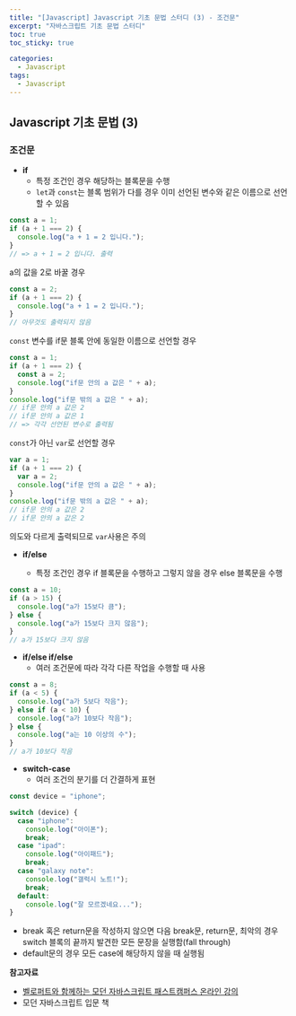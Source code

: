 ```yaml
---
title: "[Javascript] Javascript 기초 문법 스터디 (3) - 조건문"
excerpt: "자바스크립트 기초 문법 스터디"
toc: true
toc_sticky: true

categories:
  - Javascript
tags:
  - Javascript
---
```


## Javascript 기초 문법 (3)

### 조건문

- **if**
  - 특정 조건인 경우 해당하는 블록문을 수행
  - `let`과 `const`는 블록 범위가 다를 경우 이미 선언된 변수와 같은 이름으로 선언할 수 있음

```javascript
const a = 1;
if (a + 1 === 2) {
  console.log("a + 1 = 2 입니다.");
}
// => a + 1 = 2 입니다. 출력
```

a의 값을 2로 바꿀 경우

```javascript
const a = 2;
if (a + 1 === 2) {
  console.log("a + 1 = 2 입니다.");
}
// 아무것도 출력되지 않음
```

`const` 변수를 if문 블록 안에 동일한 이름으로 선언할 경우

```javascript
const a = 1;
if (a + 1 === 2) {
  const a = 2;
  console.log("if문 안의 a 값은 " + a);
}
console.log("if문 밖의 a 값은 " + a);
// if문 안의 a 값은 2
// if문 안의 a 값은 1
// => 각각 선언된 변수로 출력됨
```

`const`가 아닌 `var`로 선언할 경우

```javascript
var a = 1;
if (a + 1 === 2) {
  var a = 2;
  console.log("if문 안의 a 값은 " + a);
}
console.log("if문 밖의 a 값은 " + a);
// if문 안의 a 값은 2
// if문 안의 a 값은 2
```

의도와 다르게 출력되므로 `var`사용은 주의

- **if/else**

  - 특정 조건인 경우 if 블록문을 수행하고 그렇지 않을 경우 else 블록문을 수행

```javascript
const a = 10;
if (a > 15) {
  console.log("a가 15보다 큼");
} else {
  console.log("a가 15보다 크지 않음");
}
// a가 15보다 크지 않음
```

- **if/else if/else**
  - 여러 조건문에 따라 각각 다른 작업을 수행할 때 사용

```javascript
const a = 8;
if (a < 5) {
  console.log("a가 5보다 작음");
} else if (a < 10) {
  console.log("a가 10보다 작음");
} else {
  console.log("a는 10 이상의 수");
}
// a가 10보다 작음
```

- **switch-case**
  - 여러 조건의 분기를 더 간결하게 표현

```javascript
const device = "iphone";

switch (device) {
  case "iphone":
    console.log("아이폰");
    break;
  case "ipad":
    console.log("아이패드");
    break;
  case "galaxy note":
    console.log("갤럭시 노트!");
    break;
  default:
    console.log("잘 모르겠네요...");
}
```

- break 혹은 return문을 작성하지 않으면 다음 break문, return문, 최악의 경우 switch 블록의 끝까지 발견한 모든 문장을 실행함(fall through)
- default문의 경우 모든 case에 해당하지 않을 때 실행됨

**참고자료**

- [벨로퍼트와 함께하는 모던 자바스크립트 패스트캠퍼스 온라인 강의](https://www.fastcampus.co.kr/dev_online_react)
- 모던 자바스크립트 입문 책

```

```
